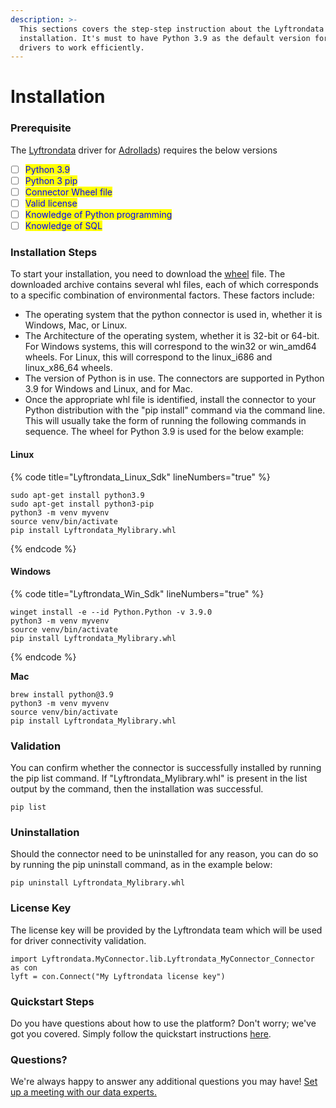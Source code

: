 ```yaml
---
description: >-
  This sections covers the step-step instruction about the Lyftrondata connector
  installation. It's must to have Python 3.9 as the default version for our
  drivers to work efficiently.
---
```


# Installation

### Prerequisite

The [Lyftrondata](https://www.lyftrondata.com) driver for [Adrollads](None)) requires the below versions

* [ ] <mark style="color:blue;">Python 3.9</mark>
* [ ] <mark style="color:blue;">Python 3 pip</mark>
* [ ] <mark style="color:blue;">Connector Wheel file</mark>
* [ ] <mark style="color:blue;">Valid license</mark>
* [ ] <mark style="color:blue;">Knowledge of Python programming</mark>
* [ ] <mark style="color:blue;">Knowledge of SQL</mark>

### Installation Steps

&#x20;To start your installation, you need to download the [wheel](https://pypi.org/project/wheel/) file. The downloaded archive contains several whl files, each of which corresponds to a specific combination of environmental factors. These factors include:&#x20;

* The operating system that the python connector is used in, whether it is Windows, Mac, or Linux.
* The Architecture of the operating system, whether it is 32-bit or 64-bit. For Windows systems, this will correspond to the win32 or win\_amd64 wheels. For Linux, this will correspond to the linux\_i686 and linux\_x86\_64 wheels.
* The version of Python is in use. The connectors are supported in Python 3.9 for Windows and Linux, and for Mac.&#x20;
* &#x20;Once the appropriate whl file is identified, install the connector to your Python distribution with the "pip install" command via the command line. This will usually take the form of running the following commands in sequence. The wheel for Python 3.9 is used for the below example:

#### Linux

{% code title="Lyftrondata_Linux_Sdk" lineNumbers="true" %}
```shell
sudo apt-get install python3.9
sudo apt-get install python3-pip
python3 -m venv myvenv
source venv/bin/activate
pip install Lyftrondata_Mylibrary.whl
```
{% endcode %}

#### Windows

{% code title="Lyftrondata_Win_Sdk" lineNumbers="true" %}
```shell
winget install -e --id Python.Python -v 3.9.0
python3 -m venv myvenv
source venv/bin/activate
pip install Lyftrondata_Mylibrary.whl
```
{% endcode %}

**Mac**

```shell
brew install python@3.9
python3 -m venv myvenv
source venv/bin/activate
pip install Lyftrondata_Mylibrary.whl
```

### Validation&#x20;

You can confirm whether the connector is successfully installed by running the pip list command. If "Lyftrondata\_Mylibrary.whl" is present in the list output by the command, then the installation was successful.&#x20;

```shell
pip list 
```

### Uninstallation&#x20;

Should the connector need to be uninstalled for any reason, you can do so by running the pip uninstall command, as in the example below:

```shell
pip uninstall Lyftrondata_Mylibrary.whl
```

### &#x20;License Key

&#x20;The license key will be provided by the Lyftrondata team which will be used for driver connectivity validation.&#x20;

```shell
import Lyftrondata.MyConnector.lib.Lyftrondata_MyConnector_Connector as con
lyft = con.Connect("My Lyftrondata license key")
```

### Quickstart Steps

Do you have questions about how to use the platform? Don't worry; we've got you covered. Simply follow the quickstart instructions [here](../driver-framework/README.md).

### Questions? <a href="#questions" id="questions"></a>

We're always happy to answer any additional questions you may have! [Set up a meeting with our data experts.](https://www.lyftrondata.com/book-a-meeting/)



